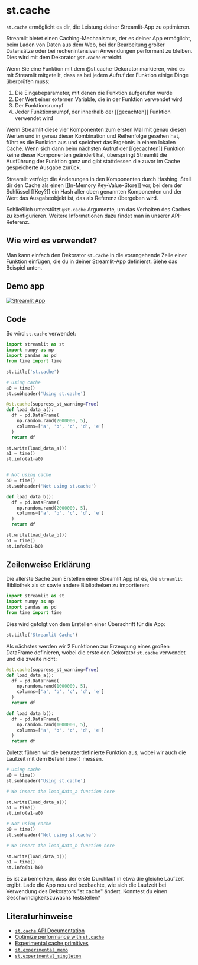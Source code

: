 # st.cache

`st.cache` ermöglicht es dir, die Leistung deiner Streamlit-App zu optimieren.

Streamlit bietet einen Caching-Mechanismus, der es deiner App ermöglicht, beim Laden von Daten aus dem Web, bei der Bearbeitung großer Datensätze oder bei rechenintensiven Anwendungen performant zu bleiben. Dies wird mit dem Dekorator `@st.cache` erreicht.

Wenn Sie eine Funktion mit dem @st.cache-Dekorator markieren, wird es mit Streamlit mitgeteilt, dass es bei jedem Aufruf der Funktion einige Dinge überprüfen muss:

1. Die Eingabeparameter, mit denen die Funktion aufgerufen wurde
2. Der Wert einer externen Variable, die in der Funktion verwendet wird
3. Der Funktionsrumpf
4. Jeder Funktionsrumpf, der innerhalb der [[gecachten]] Funktion verwendet wird

Wenn Streamlit diese vier Komponenten zum ersten Mal mit genau diesen Werten und in genau dieser Kombination und Reihenfolge gesehen hat, führt es die Funktion aus und speichert das Ergebnis in einem lokalen Cache. Wenn sich dann beim nächsten Aufruf der [[gecachten]] Funktion keine dieser Komponenten geändert hat, überspringt Streamlit die Ausführung der Funktion ganz und gibt stattdessen die zuvor im Cache gespeicherte Ausgabe zurück.

Streamlit verfolgt die Änderungen in den Komponenten durch Hashing. Stell dir den Cache als einen [[In-Memory Key-Value-Store]] vor, bei dem der Schlüssel [[Key?]] ein Hash aller oben genannten Komponenten und der Wert das Ausgabeobjekt ist, das als Referenz übergeben wird.

Schließlich unterstützt `@st.cache` Argumente, um das Verhalten des Caches zu konfigurieren. Weitere Informationen dazu findet man in unserer API-Referenz.

## Wie wird es verwendet?

Man kann einfach den Dekorator `st.cache` in die vorangehende Zeile einer Funktion einfügen, die du in deiner Streamlit-App definierst. Siehe das Beispiel unten.

## Demo app

[![Streamlit App](https://static.streamlit.io/badges/streamlit_badge_black_white.svg)](https://share.streamlit.io/dataprofessor/st.cache/)

## Code
So wird `st.cache` verwendet:
```python
import streamlit as st
import numpy as np
import pandas as pd
from time import time

st.title('st.cache')

# Using cache
a0 = time()
st.subheader('Using st.cache')

@st.cache(suppress_st_warning=True)
def load_data_a():
  df = pd.DataFrame(
    np.random.rand(2000000, 5),
    columns=['a', 'b', 'c', 'd', 'e']
  )
  return df

st.write(load_data_a())
a1 = time()
st.info(a1-a0)


# Not using cache
b0 = time()
st.subheader('Not using st.cache')

def load_data_b():
  df = pd.DataFrame(
    np.random.rand(2000000, 5),
    columns=['a', 'b', 'c', 'd', 'e']
  )
  return df

st.write(load_data_b())
b1 = time()
st.info(b1-b0)
```

## Zeilenweise Erklärung
Die allerste Sache zum Erstellen einer Streamlit App ist es, die `streamlit` Bibliothek als `st` sowie andere Bibliotheken zu importieren:
```python
import streamlit as st
import numpy as np
import pandas as pd
from time import time
```

Dies wird gefolgt von dem Erstellen einer Überschrift für die App:
```python
st.title('Streamlit Cache')
```

Als nächstes werden wir 2 Funktionen zur Erzeugung eines großen DataFrame definieren, wobei die erste den Dekorator `st.cache` verwendet und die zweite nicht:
```python
@st.cache(suppress_st_warning=True)
def load_data_a():
  df = pd.DataFrame(
    np.random.rand(1000000, 5),
    columns=['a', 'b', 'c', 'd', 'e']
  )
  return df

def load_data_b():
  df = pd.DataFrame(
    np.random.rand(1000000, 5),
    columns=['a', 'b', 'c', 'd', 'e']
  )
  return df
```

Zuletzt führen wir die benutzerdefinierte Funktion aus, wobei wir auch die Laufzeit mit dem Befehl `time()` messen.

```python
# Using cache
a0 = time()
st.subheader('Using st.cache')

# We insert the load_data_a function here

st.write(load_data_a())
a1 = time()
st.info(a1-a0)

# Not using cache
b0 = time()
st.subheader('Not using st.cache')

# We insert the load_data_b function here

st.write(load_data_b())
b1 = time()
st.info(b1-b0)
```

Es ist zu bemerken, dass der erste Durchlauf in etwa die gleiche Laufzeit ergibt. Lade die App neu und beobachte, wie sich die Laufzeit bei Verwendung des Dekorators "st.cache" ändert. Konntest du einen Geschwindigkeitszuwachs feststellen?

## Literaturhinweise
- [`st.cache` API Documentation](https://docs.streamlit.io/library/api-reference/performance/st.cache)
- [Optimize performance with `st.cache`](https://docs.streamlit.io/library/advanced-features/caching)
- [Experimental cache primitives](https://docs.streamlit.io/library/advanced-features/experimental-cache-primitives)
- [`st.experimental_memo`](https://docs.streamlit.io/library/api-reference/performance/st.experimental_memo)
- [`st.experimental_singleton`](https://docs.streamlit.io/library/api-reference/performance/st.experimental_singleton)

